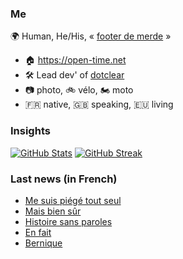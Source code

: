 ### Me

🌍 Human, He/His, « [footer de merde](https://open-time.net/post/2013/07/17/La-veritable-histoire-du-Footer-de-merde-) » 
* 🏠 https://open-time.net 
* 🛠️ Lead dev' of [dotclear](https://git.dotclear.org/dev/dotclear)
* 📷 photo, 🚲 vélo, 🏍️ moto 
* 🇫🇷 native, 🇬🇧 speaking, 🇪🇺 living

### Insights

[![GitHub Stats](https://github-readme-stats-sigma-five.vercel.app/api?username=franck-paul)](https://github.com/franck-paul)
[![GitHub Streak](https://github-readme-streak-stats.herokuapp.com?user=franck-paul)](https://git.io/streak-stats)

### Last news (in French)

<!-- BLOG-POST-LIST:START -->
- [Me suis piégé tout seul](https://open-time.net/post/2023/08/28/Me-suis-piege-tout-seul)
- [Mais bien sûr](https://open-time.net/post/2023/08/27/Mais-bien-sur)
- [Histoire sans paroles](https://open-time.net/post/2023/08/26/Histoire-sans-paroles)
- [En fait](https://open-time.net/post/2023/08/25/En-fait)
- [Bernique](https://open-time.net/post/2023/08/24/Bernique)
<!-- BLOG-POST-LIST:END -->
